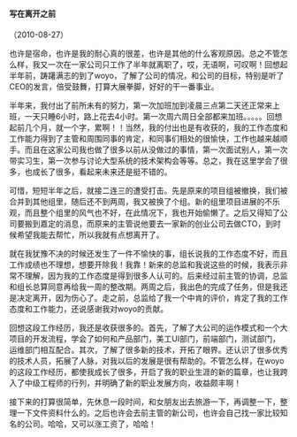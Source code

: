 
#### 写在离开之前
（2010-08-27）

也许是宿命，也许是我的耐心真的很差，也许是其他的什么客观原因。总之不管怎么样，我又一次在一家公司只工作了半年就离职了，哎，无语啊，可叹啊！回想起半年前，踌躇满志的到了woyo，了解了公司的情况，和公司的目标，特别是听了CEO的发言，倍受鼓舞，打算大展拳脚，好好的干一番事业。

半年来，我付出了前所未有的努力，第一次加班加到凌晨三点第二天还正常来上班，一天只睡6小时，路上花去4小时。第一次周六周日全部都来加班。。。。。回想起前几个月，就一个字，累啊！！当然，我的付出也是有收获的，我的工作态度和工作能力得到了主管和周围同事的肯定，和同事们相处的很愉快，工作也越来越顺手。而且在这家公司我也做了很多以前从没做过的事情，第一次面试别人，第一次带实习生，第一次参与讨论大型系统的技术架构会等等。总之，我在这里学会了很多，也成长了很多，看起来未来还是挺不错的。

可惜，短短半年之后，就接二连三的遭受打击。先是原来的项目组被撤换，我们被合并到其他组里，随后还不到两周，我又被换了个组。新的组里项目进展的不乐观，而且整个组里的风气也不好，在此情况下，我也开始偷懒了。之后又得知了公司要搬到嘉定的消息，而原来的主管说他要去一家新的创业公司去做CTO，到时候希望我能去帮忙，所以我就有点想离开了。

就在我犹豫不决的时候还发生了一件不愉快的事，组长说我的工作态度不好，而且工作成绩也不理想，想要开除我！我靠！新来的总监和我说这些的时候，我表示非常不理解，因为我的工作态度是得到很多人认可的。后来经过前主管的协调，总监和组长总算同意再给我一周的整改期。两周之后，我出色的完成了任务，但是我还是决定离开，因为伤心了。走之前，总监给了我一个中肯的评价，肯定了我的工作态度和工作能力，还说感谢我对woyo的贡献。

回想这段工作经历，我还是收获很多的。首先，了解了大公司的运作模式和一个大项目的开发流程，学会了如何和产品部门，美工UI部门，前端部门，测试部门，运维部门相互配合。其次，了解了很多新的技术，开拓了眼界。还认识了很多优秀的技术人员，拓展了人脉，对我以后的发展是很有帮助的。不管怎么样，在woyo的这段工作经历，都使我成长了很多，开启了我的职业生涯的新的篇章，也让我跨入了中级工程师的行列，并明确了新的职业发展方向，收益颇丰啊！

接下来的打算很简单，先休息一段时间，和女朋友出去旅游一下，再调整一下，整理一下文件资料什么的。之后也许会去前主管的新公司，也许会自己找一家比较知名的公司。哈哈，又可以涨工资了，哈哈！
